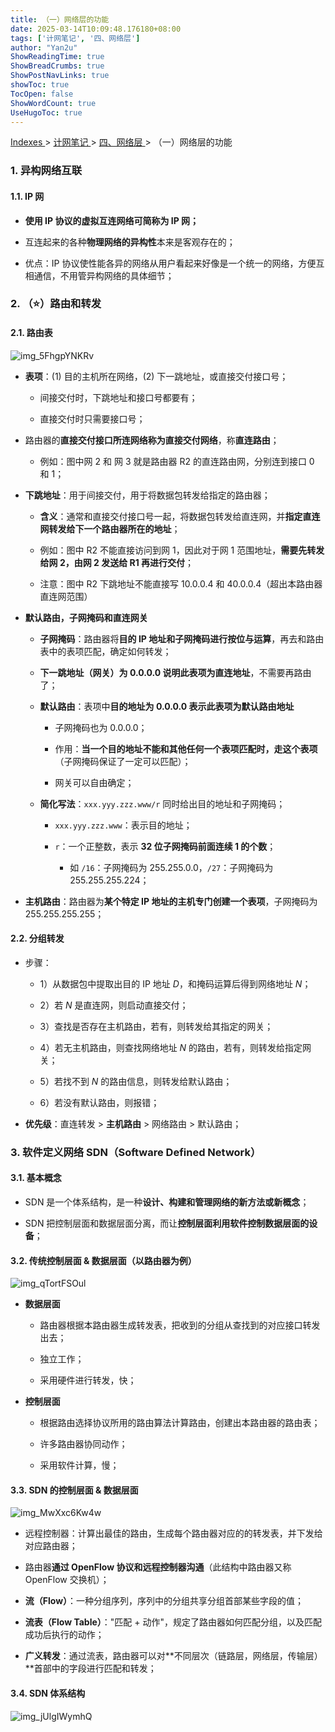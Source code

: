```yaml
---
title: （一）网络层的功能
date: 2025-03-14T10:09:48.176180+08:00
tags: ['计网笔记', '四、网络层']
author: "Yan2u"
ShowReadingTime: true
ShowBreadCrumbs: true
ShowPostNavLinks: true
showToc: true
TocOpen: false
ShowWordCount: true
UseHugoToc: true
---
```


<a href="/notes408/chapters_index"> Indexes </a> > <a href="/notes408/indexes/计网笔记_index"> 计网笔记 </a> > <a href="/notes408/indexes/计网笔记/四网络层_index"> 四、网络层 </a> > （一）网络层的功能

### 1. 异构网络互联

#### 1.1. IP 网

- **使用 IP 协议的虚拟互连网络可简称为 IP 网；**

- 互连起来的各种**物理网络的异构性**本来是客观存在的；

- 优点：IP 协议使性能各异的网络从用户看起来好像是一个统一的网络，方便互相通信，不用管异构网络的具体细节；

### 2. （⭐）路由和转发

#### 2.1. 路由表

![img_5FhgpYNKRv](https://cloudflare-imgbed-ajc.pages.dev/file/1741871444706_5FhgpYNKRv.png)

- **表项**：(1) 目的主机所在网络，(2) 下一跳地址，或直接交付接口号；

	- 间接交付时，下跳地址和接口号都要有；

	- 直接交付时只需要接口号；

- 路由器的**直接交付接口所连网络称为直接交付网络**，称**直连路由**；

	- 例如：图中网 2 和 网 3 就是路由器 R2 的直连路由网，分别连到接口 0 和 1；

- **下跳地址**：用于间接交付，用于将数据包转发给指定的路由器；

	- **含义**：通常和直接交付接口号一起，将数据包转发给直连网，并**指定直连网转发给下一个路由器所在的地址**；

	- 例如：图中 R2 不能直接访问到网 1，因此对于网 1 范围地址，**需要先转发给网 2，由网 2 发送给 R1 再进行交付**；

	- 注意：图中 R2 下跳地址不能直接写 10.0.0.4 和 40.0.0.4（超出本路由器直连网范围）

- **默认路由，子网掩码和直连网关**

	- **子网掩码**：路由器将**目的 IP 地址和子网掩码进行按位与运算**，再去和路由表中的表项匹配，确定如何转发；

	- **下一跳地址（网关）为 0.0.0.0 说明此表项为直连地址**，不需要再路由了；

	- **默认路由**：表项中**目的地址为 0.0.0.0 表示此表项为默认路由地址**

		- 子网掩码也为 0.0.0.0；

		- 作用：**当一个目的地址不能和其他任何一个表项匹配时，走这个表项**（子网掩码保证了一定可以匹配）；

		- 网关可以自由确定；

	- **简化写法**：`xxx.yyy.zzz.www/r`  同时给出目的地址和子网掩码；

		- `xxx.yyy.zzz.www`：表示目的地址；

		- `r`：一个正整数，表示 **32 位子网掩码前面连续 1 的个数**；

			- 如 `/16`：子网掩码为 255.255.0.0，`/27`：子网掩码为 255.255.255.224；

- **主机路由**：路由器为**某个特定 IP 地址的主机专门创建一个表项**，子网掩码为 255.255.255.255；

#### 2.2. 分组转发

- 步骤：

	- 1）从数据包中提取出目的 IP 地址 $D$，和掩码运算后得到网络地址 $N$；

	- 2）若 $N$ 是直连网，则启动直接交付；

	- 3）查找是否存在主机路由，若有，则转发给其指定的网关；

	- 4）若无主机路由，则查找网络地址 $N$ 的路由，若有，则转发给指定网关；

	- 5）若找不到 $N$ 的路由信息，则转发给默认路由；

	- 6）若没有默认路由，则报错；

- **优先级**：直连转发 > **主机路由** > 网络路由 > 默认路由；

### 3. 软件定义网络 SDN（Software Defined Network）

#### 3.1. 基本概念

- SDN 是一个体系结构，是一种**设计、构建和管理网络的新方法或新概念**；

- SDN 把控制层面和数据层面分离，而让**控制层面利用软件控制数据层面的设备**；

#### 3.2. 传统控制层面 & 数据层面（以路由器为例）

![img_qTortFSOul](https://cloudflare-imgbed-ajc.pages.dev/file/1741871453768_qTortFSOul.png)

- **数据层面**

	- 路由器根据本路由器生成转发表，把收到的分组从查找到的对应接口转发出去；

	- 独立工作；

	- 采用硬件进行转发，快；

- **控制层面**

	- 根据路由选择协议所用的路由算法计算路由，创建出本路由器的路由表；

	- 许多路由器协同动作；

	- 采用软件计算，慢；

#### 3.3. SDN 的控制层面 & 数据层面

![img_MwXxc6Kw4w](https://cloudflare-imgbed-ajc.pages.dev/file/1741871465085_MwXxc6Kw4w.png)

- 远程控制器：计算出最佳的路由，生成每个路由器对应的的转发表，并下发给对应路由器；

- 路由器**通过 OpenFlow 协议和远程控制器沟通**（此结构中路由器又称 OpenFlow 交换机）；

- **流（Flow）**：一种分组序列，序列中的分组共享分组首部某些字段的值；

- **流表（Flow Table）**："匹配 + 动作"，规定了路由器如何匹配分组，以及匹配成功后执行的动作；

- **广义转发**：通过流表，路由器可以对**不同层次（链路层，网络层，传输层）**首部中的字段进行匹配和转发；

#### 3.4. SDN 体系结构

![img_jUlgIWymhQ](https://cloudflare-imgbed-ajc.pages.dev/file/1741871465185_jUlgIWymhQ.png)

